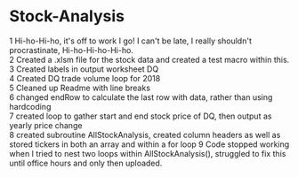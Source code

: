 # Stock-Analysis

1 Hi-ho-Hi-ho, it's off to work I go! I can't be late, I really shouldn't procrastinate, Hi-ho-Hi-ho-Hi-ho.<br>
2 Created a .xlsm file for the stock data and created a test macro within this.<br>
3 Created labels in output worksheet DQ<br>
4 Created DQ trade volume loop for 2018<br>
5 Cleaned up Readme with line breaks<br>
6 changed endRow to calculate the last row with data, rather than using hardcoding<br>
7 created loop to gather start and end stock price of DQ, then output as yearly price change<br>
8 created subroutine AllStockAnalysis, created column headers as well as stored tickers in both an array and
within a for loop
9 Code stopped working when I tried to nest two loops within AllStockAnalysis(), struggled to fix this until office hours
and only then uploaded.